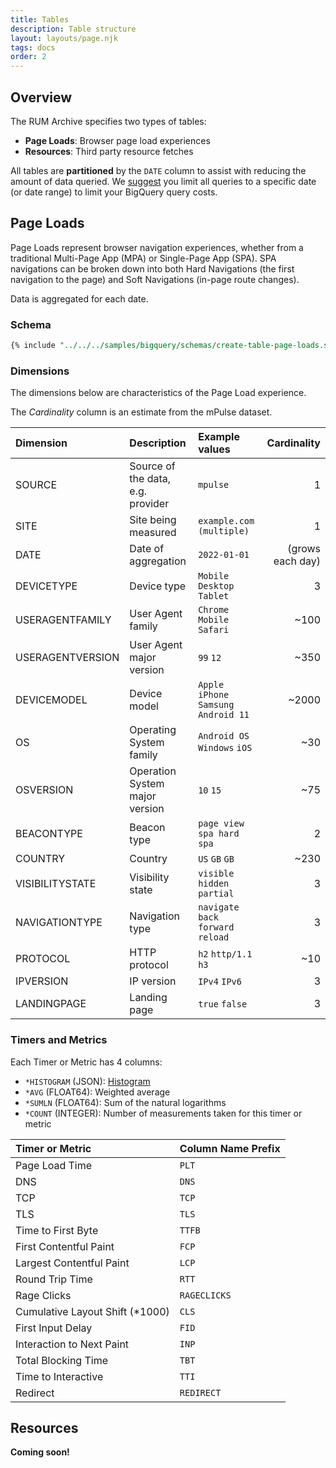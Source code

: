 ```yaml
---
title: Tables
description: Table structure
layout: layouts/page.njk
tags: docs
order: 2
---
```


## Overview

The RUM Archive specifies two types of tables:

* **Page Loads**: Browser page load experiences
* **Resources**: Third party resource fetches

All tables are **partitioned** by the `DATE` column to assist with reducing the amount of data queried.  We [suggest](/docs/tips) you limit all queries to a specific date (or date range) to limit your BigQuery query costs.

## Page Loads

Page Loads represent browser navigation experiences, whether from a traditional Multi-Page App (MPA) or Single-Page App (SPA).  SPA navigations can be broken down into both Hard Navigations (the first navigation to the page) and Soft Navigations (in-page route changes).

Data is aggregated for each date.

### Schema

```sql
{% include "../../../samples/bigquery/schemas/create-table-page-loads.sql" %}
```

### Dimensions

The dimensions below are characteristics of the Page Load experience.

The _Cardinality_ column is an estimate from the mPulse dataset.

<div class="table-container">

| Dimension        | Description                       | Example values                      |      Cardinality |
|:-----------------|:----------------------------------|:------------------------------------|-----------------:|
| SOURCE           | Source of the data, e.g. provider | `mpulse`                            |                1 |
| SITE             | Site being measured               | `example.com` `(multiple)`          |                1 |
| DATE             | Date of aggregation               | `2022-01-01`                        | (grows each day) |
| DEVICETYPE       | Device type                       | `Mobile` `Desktop` `Tablet`         |                3 |
| USERAGENTFAMILY  | User Agent family                 | `Chrome` `Mobile Safari`            |             ~100 |
| USERAGENTVERSION | User Agent major version          | `99` `12`                           |             ~350 |
| DEVICEMODEL      | Device model                      | `Apple iPhone` `Samsung Android 11` |            ~2000 |
| OS               | Operating System family           | `Android OS` `Windows` `iOS`        |              ~30 |
| OSVERSION        | Operation System major version    | `10` `15`                           |              ~75 |
| BEACONTYPE       | Beacon type                       | `page view` `spa hard` `spa`        |                2 |
| COUNTRY          | Country                           | `US` `GB` `GB`                      |             ~230 |
| VISIBILITYSTATE  | Visibility state                  | `visible` `hidden` `partial`        |                3 |
| NAVIGATIONTYPE   | Navigation type                   | `navigate` `back forward` `reload`  |                3 |
| PROTOCOL         | HTTP protocol                     | `h2` `http/1.1` `h3`                |              ~10 |
| IPVERSION        | IP version                        | `IPv4` `IPv6`                       |                3 |
| LANDINGPAGE      | Landing page                      | `true` `false`                      |                3 |

</div>

### Timers and Metrics

Each Timer or Metric has 4 columns:

* `*HISTOGRAM` (JSON): [Histogram](/docs/methodology#histogram-format)
* `*AVG` (FLOAT64): Weighted average
* `*SUMLN` (FLOAT64): Sum of the natural logarithms
* `*COUNT` (INTEGER): Number of measurements taken for this timer or metric

<div class="table-container">

| Timer or Metric                 | Column Name Prefix |
|:--------------------------------|:-------------------|
| Page Load Time                  | `PLT`              |
| DNS                             | `DNS`              |
| TCP                             | `TCP`              |
| TLS                             | `TLS`              |
| Time to First Byte              | `TTFB`             |
| First Contentful Paint          | `FCP`              |
| Largest Contentful Paint        | `LCP`              |
| Round Trip Time                 | `RTT`              |
| Rage Clicks                     | `RAGECLICKS`       |
| Cumulative Layout Shift (*1000) | `CLS`              |
| First Input Delay               | `FID`              |
| Interaction to Next Paint       | `INP`              |
| Total Blocking Time             | `TBT`              |
| Time to Interactive             | `TTI`              |
| Redirect                        | `REDIRECT`         |

</div>

## Resources

**Coming soon!**

